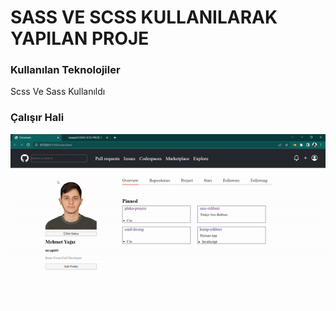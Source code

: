 <h1>SASS VE SCSS KULLANILARAK YAPILAN PROJE</h1>

<h3>Kullanılan Teknolojiler</h3>

<p>Scss Ve Sass Kullanıldı</p>

<h3>Çalışır Hali</h3>

![](trzs.gif)
